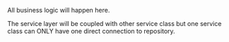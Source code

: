 All business logic will happen here.

The service layer will be coupled with other service class but one service class can ONLY have one direct connection to
repository.